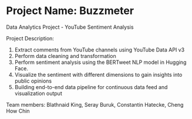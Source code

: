 # Project Name: Buzzmeter
Data Analytics Project - YouTube Sentiment Analysis

Project Description: 
1. Extract comments from YouTube channels using YouTube Data API v3
2. Perform data cleaning and transformation
3. Perform sentiment analysis using the BERTweet NLP model in Hugging Face.
4. Visualize the sentiment with different dimensions to gain insights into public opinions
5. Building end-to-end data pipeline for continuous data feed and visualization output


Team members: Blathnaid King, Seray Buruk, Constantin Hatecke, Cheng How Chin
